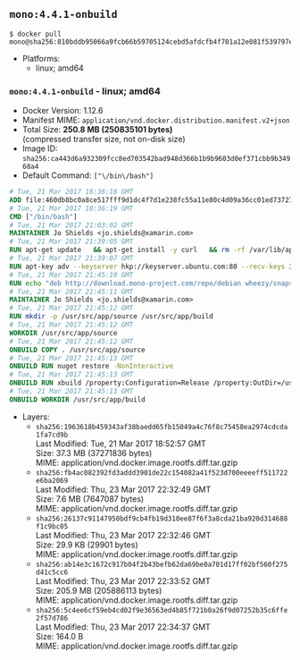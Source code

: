 ## `mono:4.4.1-onbuild`

```console
$ docker pull mono@sha256:810bddb95066a9fcb66b59705124cebd5afdcfb4f701a12e081f539797ebd19c
```

-	Platforms:
	-	linux; amd64

### `mono:4.4.1-onbuild` - linux; amd64

-	Docker Version: 1.12.6
-	Manifest MIME: `application/vnd.docker.distribution.manifest.v2+json`
-	Total Size: **250.8 MB (250835101 bytes)**  
	(compressed transfer size, not on-disk size)
-	Image ID: `sha256:ca443d6a932309fcc8ed703542bad948d366b1b9b9603d0ef371cbb9b34968a4`
-	Default Command: `["\/bin\/bash"]`

```dockerfile
# Tue, 21 Mar 2017 18:36:18 GMT
ADD file:460db8bc0a8ce517fff9d1dc4f7d1e238fc55a11e80c4d09a36cc01ed7372733 in / 
# Tue, 21 Mar 2017 18:36:19 GMT
CMD ["/bin/bash"]
# Tue, 21 Mar 2017 21:03:02 GMT
MAINTAINER Jo Shields <jo.shields@xamarin.com>
# Tue, 21 Mar 2017 21:39:05 GMT
RUN apt-get update   && apt-get install -y curl   && rm -rf /var/lib/apt/lists/*
# Tue, 21 Mar 2017 21:39:07 GMT
RUN apt-key adv --keyserver hkp://keyserver.ubuntu.com:80 --recv-keys 3FA7E0328081BFF6A14DA29AA6A19B38D3D831EF
# Tue, 21 Mar 2017 21:45:10 GMT
RUN echo "deb http://download.mono-project.com/repo/debian wheezy/snapshots/4.4.1.0 main" > /etc/apt/sources.list.d/mono-xamarin.list   && apt-get update   && apt-get install -y binutils mono-devel ca-certificates-mono fsharp mono-vbnc nuget referenceassemblies-pcl   && rm -rf /var/lib/apt/lists/* /tmp/*
# Tue, 21 Mar 2017 21:45:11 GMT
MAINTAINER Jo Shields <jo.shields@xamarin.com>
# Tue, 21 Mar 2017 21:45:12 GMT
RUN mkdir -p /usr/src/app/source /usr/src/app/build
# Tue, 21 Mar 2017 21:45:12 GMT
WORKDIR /usr/src/app/source
# Tue, 21 Mar 2017 21:45:12 GMT
ONBUILD COPY . /usr/src/app/source
# Tue, 21 Mar 2017 21:45:13 GMT
ONBUILD RUN nuget restore -NonInteractive
# Tue, 21 Mar 2017 21:45:13 GMT
ONBUILD RUN xbuild /property:Configuration=Release /property:OutDir=/usr/src/app/build/
# Tue, 21 Mar 2017 21:45:13 GMT
ONBUILD WORKDIR /usr/src/app/build
```

-	Layers:
	-	`sha256:1963618b459343af38baedd65fb15049a4c76f8c75458ea2974cdcda1fa7cd9b`  
		Last Modified: Tue, 21 Mar 2017 18:52:57 GMT  
		Size: 37.3 MB (37271836 bytes)  
		MIME: application/vnd.docker.image.rootfs.diff.tar.gzip
	-	`sha256:fb4ac082392fd3addd3901de22c154082a41f523d700eeeeff511722e6ba2069`  
		Last Modified: Thu, 23 Mar 2017 22:32:49 GMT  
		Size: 7.6 MB (7647087 bytes)  
		MIME: application/vnd.docker.image.rootfs.diff.tar.gzip
	-	`sha256:26137c91147950bdf9cb4fb19d310ee87f6f3a8cda21ba920d314688f1c9bc05`  
		Last Modified: Thu, 23 Mar 2017 22:32:46 GMT  
		Size: 29.9 KB (29901 bytes)  
		MIME: application/vnd.docker.image.rootfs.diff.tar.gzip
	-	`sha256:ab14e3c1672c917b04f2b43befb62da69be0a701d17ff02bf560f275d41c5cc6`  
		Last Modified: Thu, 23 Mar 2017 22:33:52 GMT  
		Size: 205.9 MB (205886113 bytes)  
		MIME: application/vnd.docker.image.rootfs.diff.tar.gzip
	-	`sha256:5c4ee6cf59eb4cd02f9e36563ed4b85f721b0a26f9d07252b35c6ffe2f57d786`  
		Last Modified: Thu, 23 Mar 2017 22:34:37 GMT  
		Size: 164.0 B  
		MIME: application/vnd.docker.image.rootfs.diff.tar.gzip
